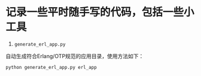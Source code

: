 # 记录一些平时随手写的代码，包括一些小工具

1. `generate_erl_app.py`

自动生成符合Erlang/OTP规范的应用目录，使用方法如下：
```
python generate_erl_app.py erl_app
```


